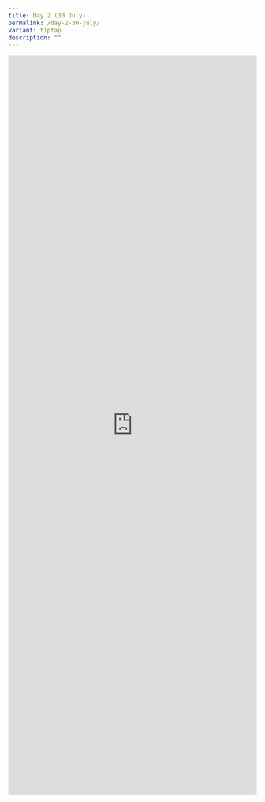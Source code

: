 ```yaml
---
title: Day 2 (30 July)
permalink: /day-2-30-july/
variant: tiptap
description: ""
---
```

<div class="iframe-wrapper">
<iframe style="border: none;" height="1500px" width="100%" allowfullscreen="true" frameborder="0" src="https://docs.google.com/document/d/e/2PACX-1vRoYr8HehMh8JCXJt7VlIkM0LKpJTOurqlte9UH2zCQ3z9SP20N6CZyv3D-nThJ4J9VE7Ml3kRvIV6G/pub?embedded=true"></iframe>
</div>
<p></p>